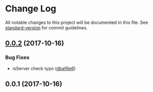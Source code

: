 # Change Log

All notable changes to this project will be documented in this file. See [standard-version](https://github.com/conventional-changelog/standard-version) for commit guidelines.

<a name="0.0.2"></a>
## [0.0.2](https://github.com/nuxt-community/webpackmonitor-module/compare/v0.0.1...v0.0.2) (2017-10-16)


### Bug Fixes

* isServer check typo ([dbaf6e6](https://github.com/nuxt-community/webpackmonitor-module/commit/dbaf6e6))



<a name="0.0.1"></a>
## 0.0.1 (2017-10-16)
